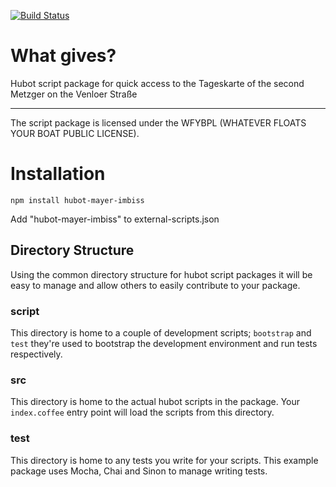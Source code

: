 [![Build Status](https://travis-ci.org/madflow/hubot-mayer-imbiss.png)](https://travis-ci.org/madflow/hubot-mayer-imbiss)

# What gives?

Hubot script package for quick access to the Tageskarte of the second Metzger on the Venloer Straße

---

The script package is licensed under the WFYBPL (WHATEVER FLOATS YOUR BOAT PUBLIC LICENSE).

# Installation

    npm install hubot-mayer-imbiss

Add "hubot-mayer-imbiss" to external-scripts.json

## Directory Structure

Using the common directory structure for hubot script packages it will be easy
to manage and allow others to easily contribute to your package.

### script

This directory is home to a couple of development scripts; `bootstrap` and `test`
they're used to bootstrap the development environment and run tests
respectively.

### src

This directory is home to the actual hubot scripts in the package. Your
`index.coffee` entry point will load the scripts from this directory.

### test

This directory is home to any tests you write for your scripts. This example
package uses Mocha, Chai and Sinon to manage writing tests.


